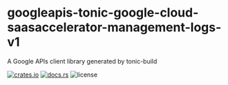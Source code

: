 # googleapis-tonic-google-cloud-saasaccelerator-management-logs-v1

A Google APIs client library generated by tonic-build

[![crates.io](https://img.shields.io/crates/v/googleapis-tonic-google-cloud-saasaccelerator-management-logs-v1)](https://crates.io/crates/googleapis-tonic-google-cloud-saasaccelerator-management-logs-v1)
[![docs.rs](https://img.shields.io/docsrs/googleapis-tonic-google-cloud-saasaccelerator-management-logs-v1)](https://docs.rs/googleapis-tonic-google-cloud-saasaccelerator-management-logs-v1)
![license](https://img.shields.io/crates/l/googleapis-tonic-google-cloud-saasaccelerator-management-logs-v1)
